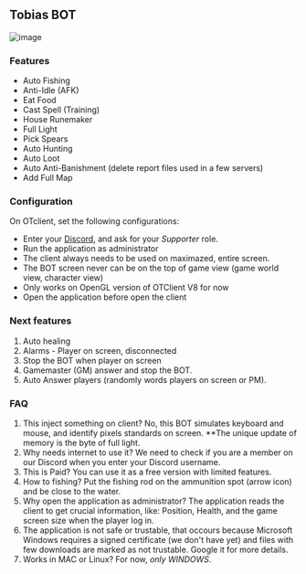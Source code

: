 ## Tobias BOT

![image](https://github.com/user-attachments/assets/255f292c-e9a5-4e47-9efe-349cfcdaedfc)

### Features
- Auto Fishing
- Anti-Idle (AFK)
- Eat Food
- Cast Spell (Training)
- House Runemaker
- Full Light
- Pick Spears
- Auto Hunting
- Auto Loot
- Auto Anti-Banishment (delete report files used in a few servers)
- Add Full Map

### Configuration
On OTclient, set the following configurations:

- Enter your [Discord](https://discord.gg/eXWmBG9G), and ask for your _Supporter_ role.
- Run the application as administrator
- The client always needs to be used on maximazed, entire screen.
- The BOT screen never can be on the top of game view (game world view, character view)
- Only works on OpenGL version of OTClient V8 for now
- Open the application before open the client

### Next features
1. Auto healing
2. Alarms - Player on screen, disconnected
3. Stop the BOT when player on screen
4. Gamemaster (GM) answer and stop the BOT.
5. Auto Answer players (randomly words players on screen or PM).

### FAQ
1. This inject something on client? No, this BOT simulates keyboard and mouse, and identify pixels standards on screen. \*\*The unique update of memory is the byte of full light.
2. Why needs internet to use it? We need to check if you are a member on our Discord when you enter your Discord username.
3. This is Paid? You can use it as a free version with limited features.
4. How to fishing? Put the fishing rod on the ammunition spot (arrow icon) and be close to the water.
5. Why open the application as administrator? The application reads the client to get crucial information, like: Position, Health, and the game screen size when the player log in.
6. The application is not safe or trustable, that occours because Microsoft Windows requires a signed certificate (we don't have yet) and files with few downloads are marked as not trustable. Google it for more details.
7. Works in MAC or Linux? For now, _only WINDOWS_.

